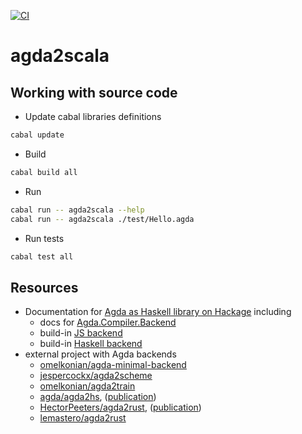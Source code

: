[![CI](https://github.com/lemastero/agda2scala/actions/workflows/haskell.yml/badge.svg?branch=main)](https://github.com/lemastero/agda2scala/actions?query=workflow%3A%22build%22+branch%3Amain)

# agda2scala

## Working with source code

* Update cabal libraries definitions

```sh
cabal update
```

* Build

```sh
cabal build all
```

* Run

```sh
cabal run -- agda2scala --help
cabal run -- agda2scala ./test/Hello.agda
```

* Run tests

```sh
cabal test all
```

## Resources
* Documentation for [Agda as Haskell library on Hackage](https://hackage.haskell.org/package/Agda) including
  * docs for [Agda.Compiler.Backend](https://hackage.haskell.org/package/Agda/docs/Agda-Compiler-Backend.html)
  * build-in [JS backend](https://hackage.haskell.org/package/Agda/docs/Agda-Compiler-JS-Compiler.html)
  * build-in [Haskell backend](https://hackage.haskell.org/package/Agda/docs/Agda-Compiler-MAlonzo-Compiler.html)
* external project with Agda backends 
  * [omelkonian/agda-minimal-backend](https://github.com/omelkonian/agda-minimal-backend) 
  * [jespercockx/agda2scheme](https://github.com/jespercockx/agda2scheme)
  * [omelkonian/agda2train](https://github.com/omelkonian/agda2train)
  * [agda/agda2hs](https://github.com/agda/agda2hs), ([publication](https://iohk.io/en/research/library/papers/reasonable-agda-is-correct-haskell-writing-verified-haskell-using-agda2hs/))
  * [HectorPeeters/agda2rust](https://github.com/HectorPeeters/agda2rust), ([publication](https://repository.tudelft.nl/islandora/object/uuid:39bff395-1bd6-4905-8554-cef0cd5e7d3e))
  * [lemastero/agda2rust](https://github.com/lemastero/agda2rust)
